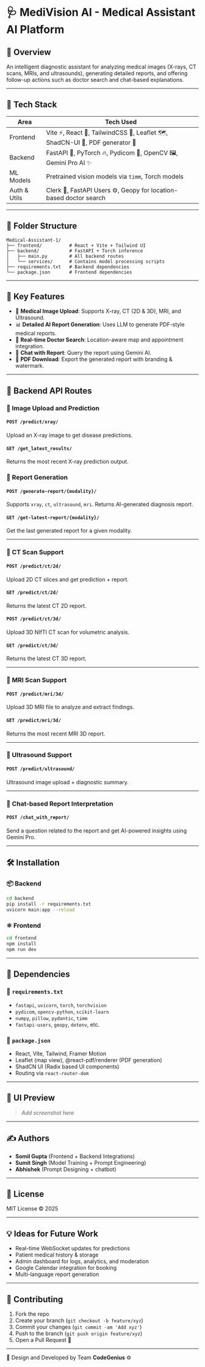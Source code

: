 # 🩺 MediVision AI - Medical Assistant AI Platform

## 📸 Overview

An intelligent diagnostic assistant for analyzing medical images (X-rays, CT scans, MRIs, and ultrasounds), generating detailed reports, and offering follow-up actions such as doctor search and chat-based explanations.

---

## 🚀 Tech Stack

| Area         | Tech Used                                                                     |
| ------------ | ----------------------------------------------------------------------------- |
| Frontend     | Vite ⚡, React 🧩, TailwindCSS 🎨, Leaflet 🗺️, ShadCN-UI 🧱, PDF generator 📄 |
| Backend      | FastAPI 🚀, PyTorch 🔥, Pydicom 🧬, OpenCV 🖼️, Gemini Pro AI ✨               |
| ML Models    | Pretrained vision models via `timm`, Torch models                             |
| Auth & Utils | Clerk 🔐, FastAPI Users ⚙️, Geopy for location-based doctor search            |

---

## 📂 Folder Structure

```
Medical-Assistant-1/
├── frontend/          # React + Vite + Tailwind UI
├── backend/           # FastAPI + Torch inference
│   ├── main.py        # All backend routes
│   └── services/      # Contains model processing scripts
├── requirements.txt   # Backend dependencies
└── package.json       # Frontend dependencies
```

---

## 🧠 Key Features

* 🩻 **Medical Image Upload**: Supports X-ray, CT (2D & 3D), MRI, and Ultrasound.
* 📊 **Detailed AI Report Generation**: Uses LLM to generate PDF-style medical reports.
* 🔎 **Real-time Doctor Search**: Location-aware map and appointment integration.
* 🤖 **Chat with Report**: Query the report using Gemini AI.
* 📄 **PDF Download**: Export the generated report with branding & watermark.

---

## 🔗 Backend API Routes

### 📁 Image Upload and Prediction

#### `POST /predict/xray/`

Upload an X-ray image to get disease predictions.

#### `GET /get_latest_results/`

Returns the most recent X-ray prediction output.

### 🧾 Report Generation

#### `POST /generate-report/{modality}/`

Supports `xray`, `ct`, `ultrasound`, `mri`. Returns AI-generated diagnosis report.

#### `GET /get-latest-report/{modality}/`

Get the last generated report for a given modality.

---

### 🧠 CT Scan Support

#### `POST /predict/ct/2d/`

Upload 2D CT slices and get prediction + report.

#### `GET /predict/ct/2d/`

Returns the latest CT 2D report.

#### `POST /predict/ct/3d/`

Upload 3D NIfTI CT scan for volumetric analysis.

#### `GET /predict/ct/3d/`

Returns the latest CT 3D report.

---

### 🧠 MRI Scan Support

#### `POST /predict/mri/3d/`

Upload 3D MRI file to analyze and extract findings.

#### `GET /predict/mri/3d/`

Returns the most recent MRI 3D report.

---

### 🧠 Ultrasound Support

#### `POST /predict/ultrasound/`

Ultrasound image upload + diagnostic summary.

---

### 💬 Chat-based Report Interpretation

#### `POST /chat_with_report/`

Send a question related to the report and get AI-powered insights using Gemini Pro.

---

## 🛠️ Installation

### 📦 Backend

```bash
cd backend
pip install -r requirements.txt
uvicorn main:app --reload
```

### ⚛️ Frontend

```bash
cd frontend
npm install
npm run dev
```

---

## 🧪 Dependencies

### 📄 `requirements.txt`

* `fastapi`, `uvicorn`, `torch`, `torchvision`
* `pydicom`, `opencv-python`, `scikit-learn`
* `numpy`, `pillow`, `pydantic`, `timm`
* `fastapi-users`, `geopy`, `dotenv`, etc.

### 📄 `package.json`

* React, Vite, Tailwind, Framer Motion
* Leaflet (map view), @react-pdf/renderer (PDF generation)
* ShadCN UI (Radix based UI components)
* Routing via `react-router-dom`

---

## 📸 UI Preview

> *Add screenshot here*

---

## ✍️ Authors

* **Somil Gupta** (Frontend + Backend Integrations)
* **Sumit Singh** (Model Training + Prompt Engineering)
* **Abhishek** (Prompt Designing + chatbot)

---

## 📜 License

MIT License © 2025

---

## 💡 Ideas for Future Work

* Real-time WebSocket updates for predictions
* Patient medical history & storage
* Admin dashboard for logs, analytics, and moderation
* Google Calendar integration for booking
* Multi-language report generation

---

## 🤝 Contributing

1. Fork the repo
2. Create your branch (`git checkout -b feature/xyz`)
3. Commit your changes (`git commit -am 'Add xyz'`)
4. Push to the branch (`git push origin feature/xyz`)
5. Open a Pull Request 🚀

---

🧱 Design and Developed by Team **CodeGenius**  ⚙️

<!-- ## 🧭 Project Status

> Alpha 🚧 – Core features implemented, refining UI/UX & robustness underway. -->
